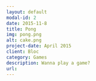 ```yaml
---
layout: default
modal-id: 2
date: 2015-11-8
title: Pong
img: pong.png
alt: cake.png
project-date: April 2015
client: Bloc
category: Games
description: Wanna play a game?
url:
---
```

